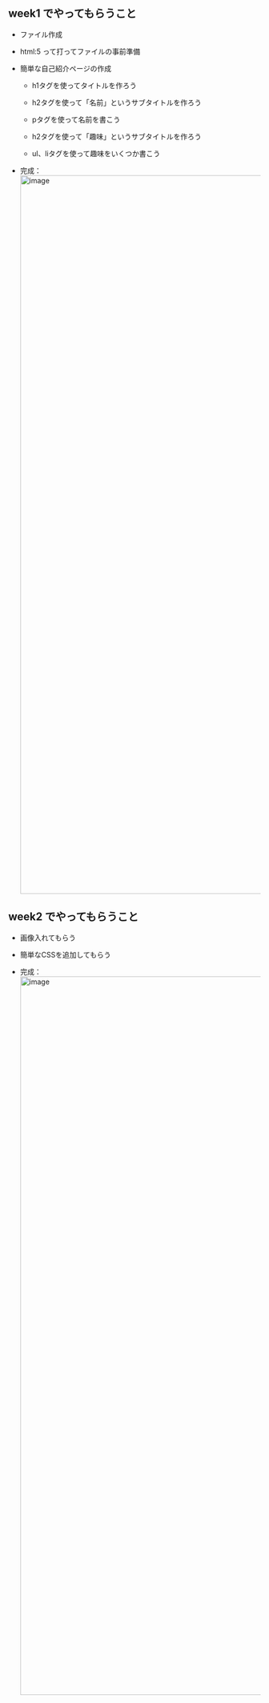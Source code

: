 ## week1 でやってもらうこと
- ファイル作成  
- html:5 って打ってファイルの事前準備  
- 簡単な自己紹介ページの作成 
  - h1タグを使ってタイトルを作ろう
  - h2タグを使って「名前」というサブタイトルを作ろう
  - pタグを使って名前を書こう

  - h2タグを使って「趣味」というサブタイトルを作ろう
  - ul、liタグを使って趣味をいくつか書こう

- 完成：<img width="1436" alt="image" src="https://user-images.githubusercontent.com/86785032/229455549-ab14cc84-2541-4af1-aaaf-9c213bd7d856.png">

## week2 でやってもらうこと
- 画像入れてもらう
- 簡単なCSSを追加してもらう

- 完成：<img width="1436" alt="image" src="https://user-images.githubusercontent.com/86785032/229455549-ab14cc84-2541-4af1-aaaf-9c213bd7d856.png">

